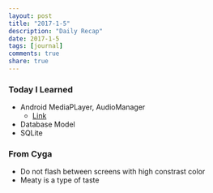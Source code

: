 ```yaml
---
layout: post
title: "2017-1-5"
description: "Daily Recap"
date: 2017-1-5
tags: [journal]
comments: true
share: true
---
```


### Today I Learned

* Android MediaPLayer, AudioManager
  * [Link](https://medium.com/google-developers/how-to-properly-handle-audio-interruptions-3a13540d18fa#.ns0pyrb0m)
* Database Model
* SQLite

### From Cyga

* Do not flash between screens with high constrast color 
* Meaty is a type of taste  

